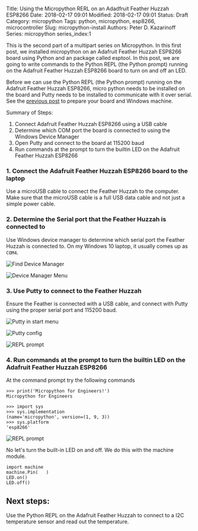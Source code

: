 Title: Using the Micropython RERL on an Adadfruit Feather Huzzah ESP8266
Date: 2018-02-17 09:01
Modified: 2018-02-17 09:01
Status: Draft
Category: micropython
Tags: python, micropython, esp8266, microcontroller
Slug: micropython-install
Authors: Peter D. Kazarinoff
Series: micropython
series_index:1

This is the second part of a multipart series on Micropython. In this first post, we installed micropython on an Adafruit Feather Huzzah ESP8266 board using Python and an package called esptool. In this post, we are going to write commands to the Python REPL (the Python prompt) running on the Adafruit Feather Huzzah ESP8266 board to turn on and off an LED.

Before we can use the Python REPL (the Python prompt) running on the Adafruit Feather Huzzah ESP8266, micro python needs to be installed on the board and Putty needs to be installed to communicate with it over serial. See the [previous post]({filename}micropython_install.md) to prepare your board and Windows machine.

Summary of Steps:

1. Connect Adafruit Feather Huzzah ESP8266 using a USB cable
2. Determine which COM port the board is connected to using the Windows Device Manager 
3. Open Putty and connect to the board at 115200 baud
4. Run commands at the prompt to turn the builtin LED on the Adafruit Feather Huzzah ESP8266

### 1. Connect the Adafruit Feather Huzzah ESP8266 board to the laptop

Use a microUSB cable to connect the Feather Huzzah to the computer. Make sure that the microUSB cable is a full USB data cable and not just a simple power cable. 

### 2. Determine the Serial port that the Feather Huzzah is connected to

Use Windows device manager to determine which serial port the Feather Huzzah is connected to. On my Windows 10 laptop, it usually comes up as ```COM4```.

![Find Device Manager]({filename}/posts/micropython/find_device_manager.png)

![Device Manager Menu]({filename}/posts/micropython/device_manager_menu.png)

### 3. Use Putty to connect to the Feather Huzzah

Ensure the Feather is connected with a USB cable, and connect with Putty using the proper serial port and 115200 baud.

![Putty in start menu]({filename}/posts/micropython/putty_in_start_menu.png)

![Putty config]({filename}/posts/micropython/putty_config.PNG)

![REPL prompt]({filename}/posts/micropython/REPL_prompt.PNG)


### 4. Run commands at the prompt to turn the builtin LED on the Adafruit Feather Huzzah ESP8266

At the command prompt try the following commands

```
>>> print('Micropython for Engineers!')
Micropython for Engineers
```

```
>>> import sys
>>> sys.implementation
(name='micropython', version=(1, 9, 3))
>>> sys.platform
'esp8266'
```

![REPL prompt]({filename}/posts/micropython/sys_dot_implementation_and_platform.PNG)

No let's turn the built-in LED on and off. We do this with the machine module.

```
import machine
machine.Pin(   )
LED.on()
LED.off()

```
## Next steps:
Use the Python REPL on the Adafruit Feather Huzzah to connect to a I2C temperature sensor and read out the temperature.